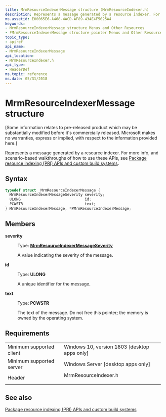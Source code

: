 ```yaml
---
title: MrmResourceIndexerMessage structure (MrmResourceIndexer.h)
description: Represents a message generated by a resource indexer. For more info, and scenario-based walkthroughs of how to use these APIs, see Package resource indexing (PRI) APIs and custom build systems.
ms.assetid: E00065E6-A468-4ACD-AF89-434E4F5025A4
keywords:
- MrmResourceIndexerMessage structure Menus and Other Resources
- PMrmResourceIndexerMessage structure pointer Menus and Other Resources
topic_type:
- apiref
api_name:
- MrmResourceIndexerMessage
api_location:
- MrmResourceIndexer.h
api_type:
- HeaderDef
ms.topic: reference
ms.date: 05/31/2018
---
```


# MrmResourceIndexerMessage structure

\[Some information relates to pre-released product which may be substantially modified before it's commercially released. Microsoft makes no warranties, express or implied, with respect to the information provided here.\]

Represents a message generated by a resource indexer. For more info, and scenario-based walkthroughs of how to use these APIs, see [Package resource indexing (PRI) APIs and custom build systems](/windows/uwp/app-resources/pri-apis-custom-build-systems).

## Syntax


```C++
typedef struct _MrmResourceIndexerMessage {
  MrmResourceIndexerMessageSeverity severity;
  ULONG                             id;
  PCWSTR                            text;
} MrmResourceIndexerMessage, *PMrmResourceIndexerMessage;
```



## Members

<dl> <dt>

**severity**
</dt> <dd>

Type: **[**MrmResourceIndexerMessageSeverity**](mrmresourceindexermessageseverity.md)**

</dd> <dd>

A value indicating the severity of the message.

</dd> <dt>

**id**
</dt> <dd>

Type: **ULONG**

</dd> <dd>

A unique identifier for the message.

</dd> <dt>

**text**
</dt> <dd>

Type: **PCWSTR**

</dd> <dd>

The text of the message. Do not free this pointer; the memory is owned by the operating system.

</dd> </dl>

## Requirements



|                                     |                                                                                                 |
|-------------------------------------|-------------------------------------------------------------------------------------------------|
| Minimum supported client<br/> | Windows 10, version 1803 \[desktop apps only\]<br/>                                       |
| Minimum supported server<br/> | Windows Server \[desktop apps only\]<br/>                                                 |
| Header<br/>                   | <dl> <dt>MrmResourceIndexer.h</dt> </dl> |



## See also

<dl> <dt>

[Package resource indexing (PRI) APIs and custom build systems](/windows/uwp/app-resources/pri-apis-custom-build-systems)
</dt> </dl>

 

